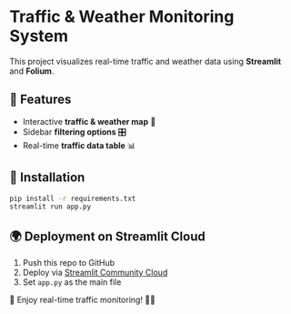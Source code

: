 # Traffic & Weather Monitoring System

This project visualizes real-time traffic and weather data using **Streamlit** and **Folium**.

## 🚀 Features
- Interactive **traffic & weather map** 📍
- Sidebar **filtering options** 🎛️
- Real-time **traffic data table** 📊

## 🔧 Installation
```bash
pip install -r requirements.txt
streamlit run app.py
```

## 🌍 Deployment on Streamlit Cloud
1. Push this repo to GitHub
2. Deploy via [Streamlit Community Cloud](https://share.streamlit.io/)
3. Set `app.py` as the main file

🎉 Enjoy real-time traffic monitoring! 🚗💨

